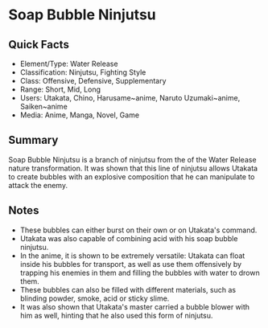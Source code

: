 # Soap Bubble Ninjutsu

## Quick Facts
- Element/Type: Water Release
- Classification: Ninjutsu, Fighting Style
- Class: Offensive, Defensive, Supplementary
- Range: Short, Mid, Long
- Users: Utakata, Chino, Harusame~anime, Naruto Uzumaki~anime, Saiken~anime
- Media: Anime, Manga, Novel, Game

## Summary
Soap Bubble Ninjutsu is a branch of ninjutsu from the of the Water Release nature transformation. It was shown that this line of ninjutsu allows Utakata to create bubbles with an explosive composition that he can manipulate to attack the enemy.

## Notes
- These bubbles can either burst on their own or on Utakata's command.
- Utakata was also capable of combining acid with his soap bubble ninjutsu.
- In the anime, it is shown to be extremely versatile: Utakata can float inside his bubbles for transport, as well as use them offensively by trapping his enemies in them and filling the bubbles with water to drown them.
- These bubbles can also be filled with different materials, such as blinding powder, smoke, acid or sticky slime.
- It was also shown that Utakata's master carried a bubble blower with him as well, hinting that he also used this form of ninjutsu.
